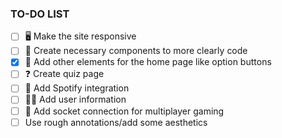 ### TO-DO LIST

- [ ] 🖥️ Make the site responsive
- [ ] 🧩 Create necessary components to more clearly code
- [X] 🎨 Add other elements for the home page like option buttons
- [ ] ❓ Create quiz page
- [ ] 🎵 Add Spotify integration
- [ ] 🙋‍♂️ Add user information
- [ ] 🔌 Add socket connection for multiplayer gaming
- [ ] Use rough annotations/add some aesthetics
